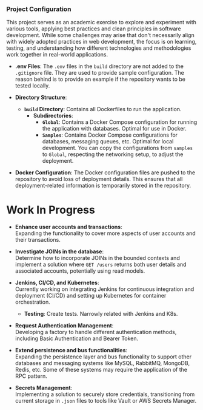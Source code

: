 ### Project Configuration

This project serves as an academic exercise to explore and experiment with various tools, applying best practices and clean principles in software development. While some challenges may arise that don't necessarily align with widely adopted practices in web development, the focus is on learning, testing, and understanding how different technologies and methodologies work together in real-world applications.
- **.env Files**: The `.env` files in the `build` directory are not added to the `.gitignore` file. They are used to provide sample configuration. The reason behind is to provide an example if the repository wants to be tested locally.

- **Directory Structure**:
  - **`build` Directory**: Contains all Dockerfiles to run the application.
    - **Subdirectories**:
      - **`Global`**: Contains a Docker Compose configuration for running the application with databases. Optimal for use in Docker.
      - **`Samples`**: Contains Docker Compose configurations for databases, messaging queues, etc. Optimal for local development. You can copy the configurations from `samples` to `Global`, respecting the networking setup, to adjust the deployment.

- **Docker Configuration**: The Docker configuration files are pushed to the repository to avoid loss of deployment details. This ensures that all deployment-related information is temporarily stored in the repository.

# Work In Progress

- **Enhance user accounts and transactions**:  
  Expanding the functionality to cover more aspects of user accounts and their transactions.

- **Investigate JOINs in the database**:  
  Determine how to incorporate JOINs in the bounded contexts and implement a solution where `GET /users` returns both user details and associated accounts, potentially using read models.

- **Jenkins, CI/CD, and Kubernetes**:  
  Currently working on integrating Jenkins for continuous integration and deployment (CI/CD) and setting up Kubernetes for container orchestration.
    
    - **Testing**:
    Create tests. Narrowly related with Jenkins and K8s.

- **Request Authentication Management**:  
  Developing a factory to handle different authentication methods, including Basic Authentication and Bearer Token.

- **Extend persistence and bus functionalities**:  
  Expanding the persistence layer and bus functionality to support other databases and messaging systems like MySQL, RabbitMQ, MongoDB, Redis, etc. Some of these systems may require the application of the RPC pattern.

- **Secrets Management**:  
  Implementing a solution to securely store credentials, transitioning from current storage in `.json` files to tools like Vault or AWS Secrets Manager.


